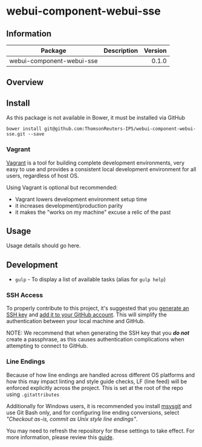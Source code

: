 # webui-component-webui-sse

## Information

| Package       | Description   | Version|
| ------------- |:-------------:| -----:|
| webui-component-webui-sse |  | 0.1.0 |


## Overview


## Install
As this package is not available in Bower, it must be installed via GitHub

`bower install git@github.com:ThomsonReuters-IPS/webui-component-webui-sse.git --save`

### Vagrant

[Vagrant][] is a tool for building complete development environments, very easy to use and provides a consistent local
development environment for all users, regardless of host OS.

Using Vagrant is optional but recommended:

- Vagrant lowers development environment setup time
- it increases development/production parity
- it makes the "works on my machine" excuse a relic of the past

[Vagrant]: https://www.vagrantup.com/

## Usage
Usage details should go here.

## Development
- `gulp` - To display a list of available tasks (alias for `gulp help`)

### SSH Access
To properly contribute to this project, it's suggested that you [generate an SSH key][] and [add it to your GitHub account][]. This will simplify the authentication between your local machine and GitHub. 

NOTE: We recommend that when generating the SSH key that you _**do not**_ create a passphrase, as this causes authentication complications when attempting to connect to GitHub. 

[generate an SSH key]: https://help.github.com/articles/generating-an-ssh-key/
[add it to your GitHub account]: https://help.github.com/articles/adding-a-new-ssh-key-to-your-github-account/

### Line Endings
Because of how line endings are handled across different OS platforms and how this may impact linting and style guide
checks, LF (line feed) will be enforced explicitly across the project.  This is set at the root of the repo using
`.gitattributes`

Additionally for Windows users, it is recommended you install [msysgit][] and use Git Bash only, and for configuring
line ending conversions, select _"Checkout as-is, commit as Unix style line endings"_.

You may need to refresh the repository for these settings to take effect.  For more information, please review this [guide][].

[guide]: https://help.github.com/articles/dealing-with-line-endings/#platform-all
[msysgit]: ﻿https://msysgit.github.io/
